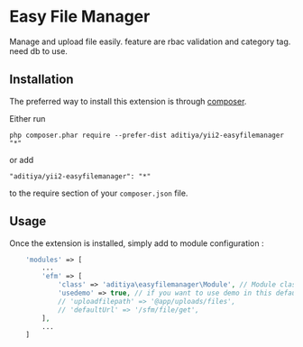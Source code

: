 Easy File Manager
=================
Manage and upload file easily. feature are rbac validation and category tag. need db to use.

Installation
------------

The preferred way to install this extension is through [composer](http://getcomposer.org/download/).

Either run

```
php composer.phar require --prefer-dist aditiya/yii2-easyfilemanager "*"
```

or add

```
"aditiya/yii2-easyfilemanager": "*"
```

to the require section of your `composer.json` file.


Usage
-----

Once the extension is installed, simply add to module configuration :

```php
    'modules' => [
        ...
        'efm' => [
            'class' => 'aditiya\easyfilemanager\Module', // Module class
            'usedemo' => true, // if you want to use demo in this default controller
            // 'uploadfilepath' => '@app/uploads/files',
            // 'defaultUrl' => '/sfm/file/get',
        ],
        ...
    ]
```